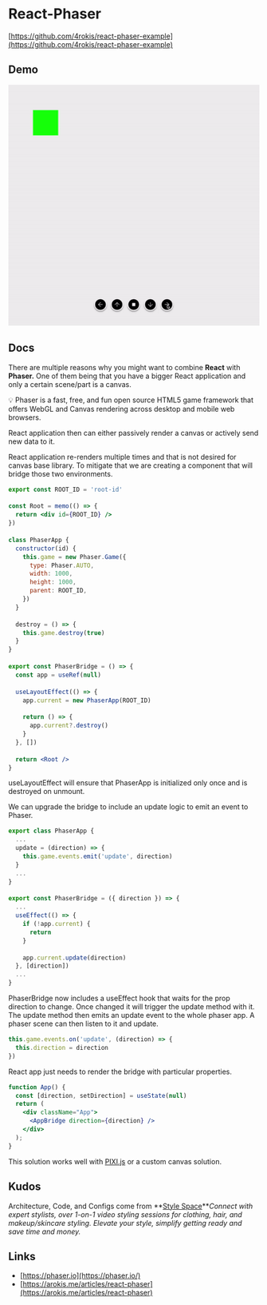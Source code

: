 # React-Phaser

[https://github.com/4rokis/react-phaser-example](https://github.com/4rokis/react-phaser-example)
  
## Demo
![demo preview](images/react-phaser.gif "Title")

## Docs
There are multiple reasons why you might want to combine **React** with **Phaser.** One of them being that you have a bigger React application and only a certain scene/part is a canvas.

<aside>
💡 Phaser is a fast, free, and fun open source HTML5 game framework that offers WebGL and Canvas rendering across desktop and mobile web browsers.

</aside>

React application then can either passively render a canvas or actively send new data to it.

React application re-renders multiple times and that is not desired for canvas base library. To mitigate that we are creating a component that will bridge those two environments.

```jsx
export const ROOT_ID = 'root-id'

const Root = memo(() => {
  return <div id={ROOT_ID} />
})

class PhaserApp {
  constructor(id) {
    this.game = new Phaser.Game({
      type: Phaser.AUTO,
      width: 1000,
      height: 1000,
      parent: ROOT_ID,
    })
  }

  destroy = () => {
    this.game.destroy(true)
  }
}

export const PhaserBridge = () => {
  const app = useRef(null)

  useLayoutEffect(() => {
    app.current = new PhaserApp(ROOT_ID)

    return () => {
      app.current?.destroy()
    }
  }, [])

  return <Root />
}
```

useLayoutEffect will ensure that PhaserApp is initialized only once and is destroyed on unmount.

We can upgrade the bridge to include an update logic to emit an event to Phaser.

```jsx
export class PhaserApp {
  ...
  update = (direction) => {
    this.game.events.emit('update', direction)
  }
  ...
}

export const PhaserBridge = ({ direction }) => {
  ...
  useEffect(() => {
    if (!app.current) {
      return
    }

    app.current.update(direction)
  }, [direction])
  ...
}
```

PhaserBridge now includes a useEffect hook that waits for the prop direction to change. Once changed it will trigger the update method with it. The update method then emits an update event to the whole phaser app.
A phaser scene can then listen to it and update.

```jsx
this.game.events.on('update', (direction) => {
  this.direction = direction
})
```

React app just needs to render the bridge with particular properties.

```jsx
function App() {
  const [direction, setDirection] = useState(null)
  return (
    <div className="App">
      <AppBridge direction={direction} />
    </div>
  );
}
```

This solution works well with [PIXI.js](https://pixijs.com/) or a custom canvas solution.

## ****Kudos****

Architecture, Code, and Configs come from **[Style Space](https://wwwh.stylespace.com/?utm_medium=arokis-blog)***Connect with expert stylists, over 1-on-1 video styling sessions for clothing, hair, and makeup/skincare styling. Elevate your style, simplify getting ready and save time and money.*

## ****Links****

- [https://phaser.io](https://phaser.io/)
- [https://arokis.me/articles/react-phaser](https://arokis.me/articles/react-phaser)